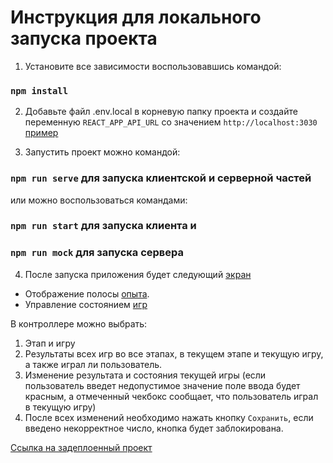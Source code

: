 # Инструкция для локального запуска проекта


1) Установите все зависимости воспользовавшись командой:

### `npm install`

2) Добавьте файл .env.local в корневую папку проекта и создайте переменную `REACT_APP_API_URL` со значением `http://localhost:3030`
[пример](https://prnt.sc/9yyLRn_SqwWz)


3) Запустить проект можно командой:

### `npm run serve` для запуска клиентской и серверной частей

или можно воспользоваться командами:

### `npm run start` для запуска клиента и
### `npm run mock` для запуска сервера

4) После запуска приложения будет следующий [экран](https://prnt.sc/oU7NhpOrLexC)

- Отображение полосы [опыта](https://prnt.sc/6qb6tiL0uXyl).
- Управление состоянием [игр](https://prnt.sc/YjrjyXBovfQ5)

В контроллере можно выбрать:

1) Этап и игру 
2) Результаты всех игр во все этапах, в текущем этапе и текущую игру, а также играл ли пользователь.
3) Изменение результата и состояния текущей игры (если пользователь введет недопустимое значение поле ввода будет красным, а отмеченный чекбокс сообщает, что пользователь играл в текущую игру)
4) После всех изменений необходимо нажать кнопку `Сохранить`, если введено некорректное число, кнопка будет заблокирована.


[Ссылка на задеплоенный проект](https://dev-game-test.onrender.com/)



